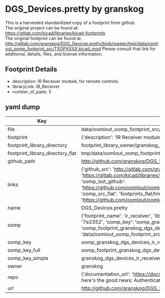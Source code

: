 # DGS_Devices.pretty by granskog  
This is a harvested standardized copy of a footprint from github.  
The original project can be found at:  
https://gitlab.com/kicad/libraries/kicad-footprints  
The original footprint can be found at:
http://gitlab.com/granskog/DGS_Devices.pretty/blob/master/tmp/data/oomlout_oomp_footprint_src/TSOPXXXX.kicad_mod
Please consult that link for additional, details, files, and license information.  
## Footprint Details
* description: IR Receiver module, for remote controls.  
* libraryLink: IR_Receiver  
* number_of_pads: 5  
## yaml dump  
| Key | Value |  
| --- | --- |  
| file | data/oomlout_oomp_footprint_src/DGS_Devices.pretty/IR_Receiver.kicad_mod |  
| footprint | {'description': 'IR Receiver module, for remote controls.', 'libraryLink': 'IR_Receiver', 'number_of_pads': 5} |  
| footprint_library_directory | footprint_library_owner/granskog_DGS_Devices.pretty |  
| footprint_library_directory_flat | tmp/data/oomlout_oomp_footprint_src/footprints_flat/granskog_dgs_devices_ir_receiver/working |  
| github_path | http://github.com/granskog/DGS_Devices.pretty/blob/master/tmp/data/oomlout_oomp_footprint_src/IR_Receiver.kicad_mod |  
| links | {'github_src': 'http://gitlab.com/granskog/DGS_Devices.pretty/blob/master/tmp/data/oomlout_oomp_footprint_src/TSOPXXXX.kicad_mod', 'github_src_repo': 'https://gitlab.com/kicad/libraries/kicad-footprints', 'oomp_bot': 'tmp/data/oomlout_oomp_footprint_src/footprints/granskog_dgs_devices_ir_receiver/working', 'oomp_bot_github': 'https://github.com/oomlout/oomlout_oomp_footprint_bot/tree/main/tmp/data/oomlout_oomp_footprint_src/footprints/granskog_dgs_devices_ir_receiver/working', 'oomp_src_flat': 'footprints_flat/tmp/data/oomlout_oomp_footprint_src/footprints_flat/granskog_dgs_devices_ir_receiver/working', 'oomp_src_flat_github': 'https://github.com/oomlout/oomlout_oomp_footprint_src/tree/main/tmp/data/oomlout_oomp_footprint_src/footprints_flat/granskog_dgs_devices_ir_receiver/working'} |  
| name | DGS_Devices.pretty |  
| oomp | {'footprint_name': 'ir_receiver', 'library_name': 'dgs_devices', 'md5': '7e2352ea378627a22bb8ecd86e9b87fa', 'md5_10': '7e2352ea37', 'md5_5': '7e235', 'md5_6': '7e2352', 'oomp_key': 'oomp_granskog_dgs_devices_ir_receiver', 'oomp_key_extra': 'oomp_footprint_granskog_dgs_devices_ir_receiver', 'oomp_key_full': 'oomp_footprint_granskog_dgs_devices_ir_receiver_7e2352', 'oomp_key_simple': 'granskog_dgs_devices_ir_receiver', 'original_filename': 'data/oomlout_oomp_footprint_src/DGS_Devices.pretty/IR_Receiver.kicad_mod', 'owner_name': 'granskog'} |  
| oomp_key | oomp_granskog_dgs_devices_ir_receiver |  
| oomp_key_full | oomp_footprint_granskog_dgs_devices_ir_receiver |  
| oomp_key_simple | granskog_dgs_devices_ir_receiver |  
| owner | granskog |  
| repo | {'documentation_url': 'https://docs.github.com/rest/overview/resources-in-the-rest-api#rate-limiting', 'message': "API rate limit exceeded for 84.66.142.224. (But here's the good news: Authenticated requests get a higher rate limit. Check out the documentation for more details.)"} |  
| url | http://github.com/granskog/DGS_Devices.pretty |  

